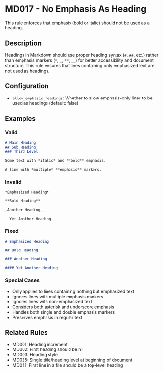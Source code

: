 # MD017 - No Emphasis As Heading

This rule enforces that emphasis (bold or italic) should not be used as a heading.

## Description
Headings in Markdown should use proper heading syntax (`#`, `##`, etc.) rather than emphasis markers (`*`, `_`, `**`, `__`) for better accessibility and document structure. This rule ensures that lines containing only emphasized text are not used as headings.

## Configuration
- `allow_emphasis_headings`: Whether to allow emphasis-only lines to be used as headings (default: false)

## Examples

### Valid
```markdown
# Main Heading
## Sub Heading
### Third Level

Some text with *italic* and **bold** emphasis.

A line with *multiple* **emphasis** markers.
```

### Invalid
```markdown
*Emphasized Heading*

**Bold Heading**

_Another Heading_

__Yet Another Heading__
```

### Fixed
```markdown
# Emphasized Heading

## Bold Heading

### Another Heading

#### Yet Another Heading
```

### Special Cases
- Only applies to lines containing nothing but emphasized text
- Ignores lines with multiple emphasis markers
- Ignores lines with non-emphasized text
- Considers both asterisk and underscore emphasis
- Handles both single and double emphasis markers
- Preserves emphasis in regular text

## Related Rules
- MD001: Heading increment
- MD002: First heading should be h1
- MD003: Heading style
- MD025: Single title/heading level at beginning of document
- MD041: First line in a file should be a top-level heading
